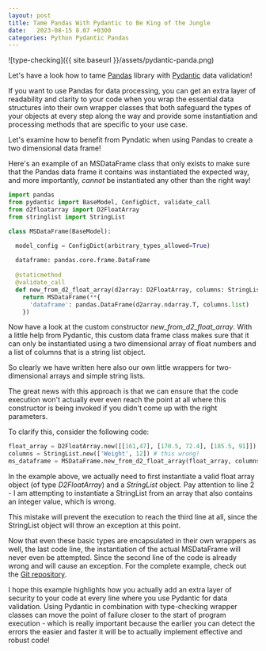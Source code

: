 ```yaml
---
layout: post
title: Tame Pandas With Pydantic to Be King of the Jungle
date:   2023-08-15 8.07 +0300
categories: Python Pydantic Pandas
---
```


![type-checking]({{ site.baseurl }}/assets/pydantic-panda.png)

Let's have a look how to tame [Pandas](https://pandas.pydata.org/) library
with [Pydantic](https://pydantic.dev/) data validation!
    
If you want to use Pandas for data processing, 
you can get an extra layer of readability and clarity to your code
when you wrap the essential data structures into their own wrapper classes that both safeguard
the types of your objects at every step along the way and provide
some instantiation and processing methods that are specific to your 
use case. 

Let's examine how to benefit from Pyndatic when using Pandas to create a two dimensional data frame!

Here's an example of an MSDataFrame class that only exists
to make sure that the Pandas data frame it contains was instantiated the expected
way, and more importantly, *cannot* be instantiated any other
than the right way!

```python
import pandas
from pydantic import BaseModel, ConfigDict, validate_call
from d2floatarray import D2FloatArray
from stringlist import StringList

class MSDataFrame(BaseModel):

  model_config = ConfigDict(arbitrary_types_allowed=True)
  
  dataframe: pandas.core.frame.DataFrame
  
  @staticmethod
  @validate_call
  def new_from_d2_float_array(d2array: D2FloatArray, columns: StringList):
    return MSDataFrame(**{
      'dataframe': pandas.DataFrame(d2array.ndarray.T, columns.list)
    })
``` 
Now have a look at the custom constructor *new_from_d2_float_array*. 
With a little help from Pydantic, this custom data frame class makes sure 
that it can only be instantiated using a two dimensional array of float 
numbers and a list of columns that is a string list object.

So clearly we have written here also our own little wrappers for two-dimensional 
arrays and simple string lists.

The great news with this approach is that we can ensure that the 
code execution won't actually ever even reach the point at all where
this constructor is being invoked if you didn't come up with the right parameters.

To clarify this, consider the following code:

```python
float_array = D2FloatArray.new([[161,47], [170.5, 72.4], [185.5, 91]])
columns = StringList.new(['Weight', 12]) # this wrong!
ms_dataframe = MSDataFrame.new_from_d2_float_array(float_array, columns)
```
In the example above, we actually need to first instantiate a valid
float array object (of type *D2FloatArray*) and a *StringList* object.
Pay attention to line 2 - I am attempting to instantiate a StringList
from an array that also contains an integer value, which is wrong.

This mistake will prevent the execution to reach the third line at all,
since the StringList object will throw an exception at this point.
 
Now that even these basic types are encapsulated in their own wrappers
as well, the last code line, the instantiation of the actual MSDataFrame will
never even be attempted. Since the second line of the code is already wrong
and will cause an exception. For the complete example, check out the 
[Git repository](https://github.com/develprr/utility).

I hope this example highlights how you actually add an extra layer of security
to your code at every line where you use Pydantic for data validation.
Using Pydantic in combination with type-checking wrapper classes can move the point of failure closer to 
the start of program execution - which is really important because
the earlier you can detect the errors the easier and faster it will be 
to actually implement effective and robust code!
